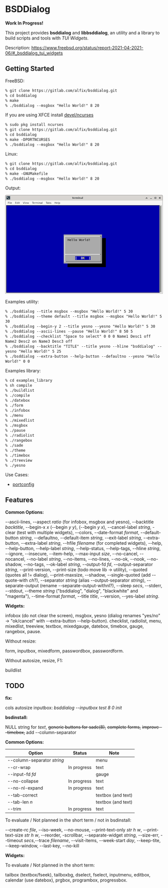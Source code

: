 # BSDDialog

**Work In Progress!**

This project provides **bsddialog** and **libbsddialog**, an utility and a
library to build scripts and tools with *TUI Widgets*.

Description:
<https://www.freebsd.org/status/report-2021-04-2021-06/#_bsddialog_tui_widgets>


## Getting Started

FreeBSD:

```
% git clone https://gitlab.com/alfix/bsddialog.git
% cd bsddialog
% make
% ./bsddialog --msgbox "Hello World!" 8 20
```

If you are using XFCE install 
[devel/ncurses](https://www.freshports.org/devel/ncurses/)

```
% sudo pkg install ncurses
% git clone https://gitlab.com/alfix/bsddialog.git
% cd bsddialog
% make -DPORTNCURSES
% ./bsddialog --msgbox "Hello World!" 8 20
```

Linux:

```
% git clone https://gitlab.com/alfix/bsddialog.git
% cd bsddialog
% make -GNUMakefile
% ./bsddialog --msgbox "Hello World!" 8 20
```

Output:

![screenshot](screenshot.png)


Examples utility:
```
% ./bsddialog --title msgbox --msgbox "Hello World!" 5 30
% ./bsddialog --theme default --title msgbox --msgbox "Hello World!" 5 30
% ./bsddialog --begin-y 2 --title yesno --yesno "Hello World!" 5 30
% ./bsddialog --ascii-lines --pause "Hello World!" 8 50 5
% ./bsddialog --checklist "Space to select" 0 0 0 Name1 Desc1 off Name2 Desc2 on Name3 Desc3 off
% ./bsddialog --backtitle "TITLE" --title yesno --hline "bsddialog" --yesno "Hello World!" 5 25
% ./bsddialog --extra-button --help-button --defaultno --yesno "Hello World!" 0 0
```

Examples library:
```
% cd examples_library
% sh compile
% ./buildlist
% ./compile
% ./datebox
% ./form
% ./infobox
% ./menu
% ./mixedlist
% ./msgbox
% ./pause
% ./radiolist
% ./rangebox
% ./sade
% ./theme
% ./timebox
% ./treeview
% ./yesno
```

Use Cases:

 - [portconfig](https://gitlab.com/alfix/portconfig)


## Features

**Common Options:**
 
--ascii-lines, --aspect *ratio* (for infobox, msgbox and yesno),
--backtitle *backtitle*, --begin-x *x* (--begin *y y*),
(--begin *y x*), --cancel-label *string*, -clear (test with multiple widgets),
--colors, --date-format *format*, --default-button *string*, --defaultno,
--default-item *string*, 
--exit-label *string*, --extra-button, --extra-label *string*,
--hfile *filename* (for completed widgets), --help, --help-button,
--help-label *string*, --help-status, --help-tags, --hline *string*, --ignore,
--insecure, --item-help, --max-input *size*, --no-cancel, --nocancel,
--no-label *string*, --no-items, --no-lines, --no-ok,
--nook, --no-shadow, --no-tags, --ok-label *string*, --output-fd *fd*,
--output-separator *string*, --print-version,
--print-size (todo move lib -> utility), --quoted (quotes all != dialog),
--print-maxsize, --shadow, --single-quoted (add --quote-with *ch*?), 
--separator *string* (alias --output-separator *string*),
--separate-output (rename --separate-output-withnl?), --sleep *secs*, --stderr,
--stdout, --theme *string* ("bsddialog", "dialog", "blackwhite" and "magenta"),
--time-format *format*, --title *title*, --version, --yes-label *string*.

**Widgets:**
 
 infobox (do not clear the screen), msgbox,
 yesno (dialog renames "yes/no" -> "ok/cancel" with --extra-button --help-button).
 checklist, radiolist, menu, mixedlist, treeview, textbox, mixedgauge, datebox,
 timebox, gauge, rangebox, pause.


 Without resize:

 form, inputbox, mixedform, passwordbox, passwordform.


 Without autosize, resize, F1:

 buildlist



## TODO

**fix:**

cols autosize inputbox: *bsddialog --inputbox test 8 0 init*


**bsdinstall:**

NULL string for *text*, ~~generic buttons for sade(8),~~ ~~complete forms,~~
~~improve --timebox,~~ add --column-separator


**Common Options:**

|  Option                      | Status      | Note                            |
| ---------------------------- | ----------- | ------------------------------- |
| --column-separator *string*  |             | menu                            |
| --cr-wrap                    | In progress | text                            |
| --input-fd *fd*              |             | gauge                           |
| --no-collapse                | In progress | text                            |
| --no-nl-expand               | In progress | text                            |
| --tab-correct                |             | textbox (and text)              |
| --tab-len *n*                |             | textbox (and text)              |
| --trim                       | In progress | text                            |


To evaluate / Not planned in the short term / not in bsdinstall:

--create-rc *file*, --iso-week, --no-mouse, --print-text-only *str h w*,
--print-text-size *str h w*, --reorder, -scrollbar, --separate-widget *string*,
--size-err, --timeout *secs*,--trace *filename*, --visit-items,
--week-start *day*, --keep-tite, --keep-window, --last-key, --no-kill


**Widgets:**

To evaluate / Not planned in the short term:

tailbox (textbox/fseek), tailboxbg, dselect, fselect, inputmenu, editbox,
calendar (use datebox), prgbox, programbox, progressbox.
